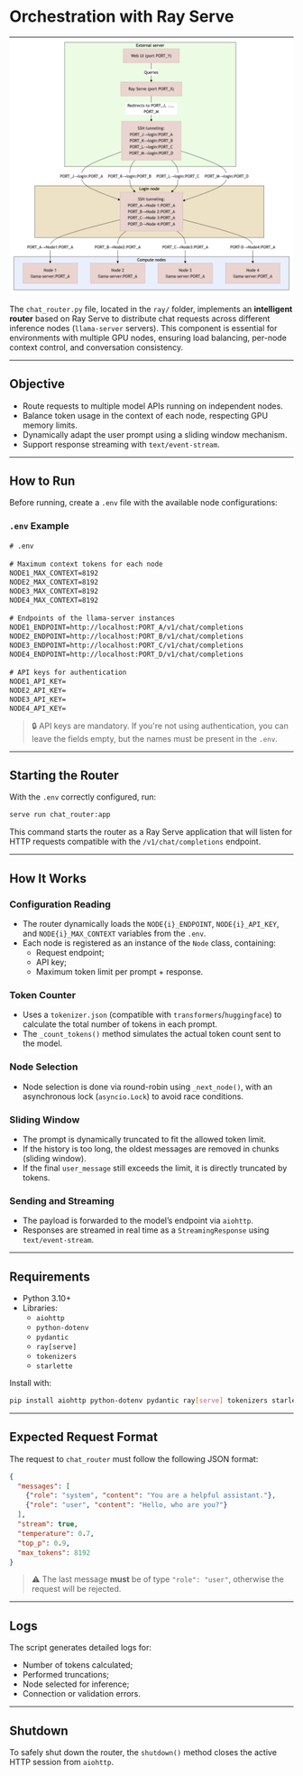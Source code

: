 # Orchestration with Ray Serve

![Architecture](./carcara_arquitetura.jpeg)

The `chat_router.py` file, located in the `ray/` folder, implements an **intelligent router** based on Ray Serve to distribute chat requests across different inference nodes (`llama-server` servers). This component is essential for environments with multiple GPU nodes, ensuring load balancing, per-node context control, and conversation consistency.

---

## Objective

- Route requests to multiple model APIs running on independent nodes.
- Balance token usage in the context of each node, respecting GPU memory limits.
- Dynamically adapt the user prompt using a sliding window mechanism.
- Support response streaming with `text/event-stream`.

---

## How to Run

Before running, create a `.env` file with the available node configurations:

### `.env` Example

```env
# .env

# Maximum context tokens for each node
NODE1_MAX_CONTEXT=8192
NODE2_MAX_CONTEXT=8192
NODE3_MAX_CONTEXT=8192
NODE4_MAX_CONTEXT=8192

# Endpoints of the llama-server instances
NODE1_ENDPOINT=http://localhost:PORT_A/v1/chat/completions
NODE2_ENDPOINT=http://localhost:PORT_B/v1/chat/completions
NODE3_ENDPOINT=http://localhost:PORT_C/v1/chat/completions
NODE4_ENDPOINT=http://localhost:PORT_D/v1/chat/completions

# API keys for authentication
NODE1_API_KEY=
NODE2_API_KEY=
NODE3_API_KEY=
NODE4_API_KEY=
```

> 🔒 API keys are mandatory. If you're not using authentication, you can leave the fields empty, but the names must be present in the `.env`.

---

## Starting the Router

With the `.env` correctly configured, run:

```bash
serve run chat_router:app
```

This command starts the router as a Ray Serve application that will listen for HTTP requests compatible with the `/v1/chat/completions` endpoint.

---

## How It Works

### Configuration Reading

- The router dynamically loads the `NODE{i}_ENDPOINT`, `NODE{i}_API_KEY`, and `NODE{i}_MAX_CONTEXT` variables from the `.env`.
- Each node is registered as an instance of the `Node` class, containing:
  - Request endpoint;
  - API key;
  - Maximum token limit per prompt + response.

### Token Counter

- Uses a `tokenizer.json` (compatible with `transformers`/`huggingface`) to calculate the total number of tokens in each prompt.
- The `_count_tokens()` method simulates the actual token count sent to the model.

### Node Selection

- Node selection is done via round-robin using `_next_node()`, with an asynchronous lock (`asyncio.Lock`) to avoid race conditions.

### Sliding Window

- The prompt is dynamically truncated to fit the allowed token limit.
- If the history is too long, the oldest messages are removed in chunks (sliding window).
- If the final `user_message` still exceeds the limit, it is directly truncated by tokens.

### Sending and Streaming

- The payload is forwarded to the model’s endpoint via `aiohttp`.
- Responses are streamed in real time as a `StreamingResponse` using `text/event-stream`.

---

## Requirements

- Python 3.10+
- Libraries:
  - `aiohttp`
  - `python-dotenv`
  - `pydantic`
  - `ray[serve]`
  - `tokenizers`
  - `starlette`

Install with:

```bash
pip install aiohttp python-dotenv pydantic ray[serve] tokenizers starlette
```

---

## Expected Request Format

The request to `chat_router` must follow the following JSON format:

```json
{
  "messages": [
    {"role": "system", "content": "You are a helpful assistant."},
    {"role": "user", "content": "Hello, who are you?"}
  ],
  "stream": true,
  "temperature": 0.7,
  "top_p": 0.9,
  "max_tokens": 8192
}
```

> ⚠️ The last message **must** be of type `"role": "user"`, otherwise the request will be rejected.

---

## Logs

The script generates detailed logs for:

- Number of tokens calculated;
- Performed truncations;
- Node selected for inference;
- Connection or validation errors.

---

## Shutdown

To safely shut down the router, the `shutdown()` method closes the active HTTP session from `aiohttp`.


